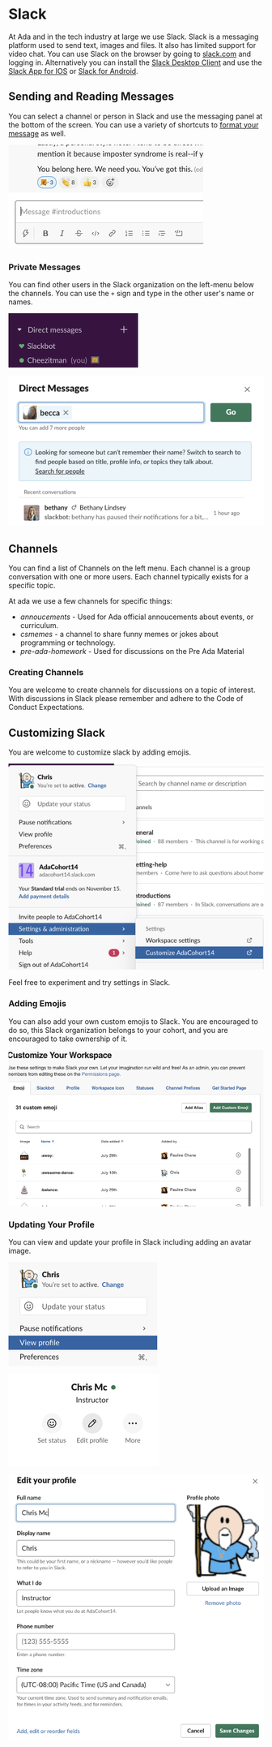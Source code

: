 # Slack

At Ada and in the tech industry at large we use Slack.  Slack is a messaging platform used to send text, images and files.  It also has limited support for video chat.  You can use Slack on the browser by going to [slack.com](https://slack.com) and logging in.  Alternatively you can install the [Slack Desktop Client](https://slack.com/downloads/mac) and use the [Slack App for IOS](https://apps.apple.com/us/app/slack/id618783545) or [Slack for Android](https://slack.com/downloads/android).

## Sending and Reading Messages

You can select a channel or person in Slack and use the messaging panel at the bottom of the screen. You can use a variety of shortcuts to [format your message](https://slack.com/help/articles/202288908-Format-your-messages) as well.  

![Sending a message](images/sending-message.png)

### Private Messages

You can find other users in the Slack organization on the left-menu below the channels.  You can use the `+` sign and type in the other user's name or names.

![Direct Messages](images/direct-messages.png)

![Direct Messages with name](images/direct-messages2.png)

## Channels

You can find a list of Channels on the left menu.  Each channel is a group conversation with one or more users.  Each channel typically exists for a specific topic.  

At ada we use a few channels for specific things:

* _annoucements_ - Used for Ada official annoucements about events, or curriculum.
* _csmemes_ - a channel to share funny memes or jokes about programming or technology.
* _pre-ada-homework_ - Used for discussions on the Pre Ada Material


### Creating Channels

You are welcome to create channels for discussions on a topic of interest.  With discussions in Slack please remember and adhere to the Code of Conduct Expectations.

## Customizing Slack

You are welcome to customize slack by adding emojis.

![Customize Slack](images/customize-slack.png)

Feel free to experiment and try settings in Slack.

### Adding Emojis

You can also add your own custom emojis to Slack.  You are encouraged to do so, this Slack organization belongs to your cohort, and you are encouraged to take ownership of it.

![Customize Slack Emojis](images/customize-slack2.png)

### Updating Your Profile

You can view and update your profile in Slack including adding an avatar image.

![view profile](images/view-profile.png)

![Edit profile](images/edit-profile.png)

![Editing a profile](images/edit-profile2.png)
